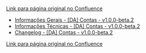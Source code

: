 [Link para página original no Confluence](https://openfinancebrasil.atlassian.net/wiki/spaces/OF/pages/223805441)

- [Informações Gerais - \[DA\] Contas - v1.0.0-beta.2](../../../../../../../OF/Open%20Finance%20Brasil/Especifica%c3%a7%c3%b5es%20de%20APIs/Dados%20Abertos%20-%20DA/[DA]%20API%20-%20Contas/Hist%c3%b3rico%20de%20Especifica%c3%a7%c3%b5es%20-%20[DA]%20Contas/v1.0.0-beta.2%20-%20[DA]%20Contas/Informa%c3%a7%c3%b5es%20Gerais%20-%20[DA]%20Contas%20-%20v1.0.0-beta.2)
- [Informações Técnicas - \[DA\] Contas - v1.0.0-beta.2](../../../../../../../OF/Open%20Finance%20Brasil/Especifica%c3%a7%c3%b5es%20de%20APIs/Dados%20Abertos%20-%20DA/[DA]%20API%20-%20Contas/Hist%c3%b3rico%20de%20Especifica%c3%a7%c3%b5es%20-%20[DA]%20Contas/v1.0.0-beta.2%20-%20[DA]%20Contas/Informa%c3%a7%c3%b5es%20T%c3%a9cnicas%20-%20[DA]%20Contas%20-%20v1.0.0-beta.2)
- [Changelog - \[DA\] Contas - v1.0.0-beta.2](../../../../../../../OF/Open%20Finance%20Brasil/Especifica%c3%a7%c3%b5es%20de%20APIs/Dados%20Abertos%20-%20DA/[DA]%20API%20-%20Contas/Hist%c3%b3rico%20de%20Especifica%c3%a7%c3%b5es%20-%20[DA]%20Contas/v1.0.0-beta.2%20-%20[DA]%20Contas/Changelog%20-%20[DA]%20Contas%20-%20v1.0.0-beta.2)

[Link para página original no Confluence](https://openfinancebrasil.atlassian.net/wiki/spaces/OF/pages/223805441)